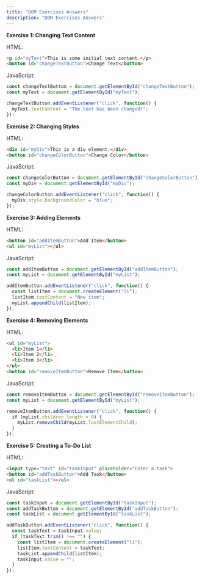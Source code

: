 ```yaml
---
title: "DOM Exercises Answers"
description: "DOM Exercises Answers"
---
```


**Exercise 1: Changing Text Content**

HTML:
```html
<p id="myText">This is some initial text content.</p>
<button id="changeTextButton">Change Text</button>
```

JavaScript:
```javascript
const changeTextButton = document.getElementById("changeTextButton");
const myText = document.getElementById("myText");

changeTextButton.addEventListener("click", function() {
  myText.textContent = "The text has been changed!";
});
```

**Exercise 2: Changing Styles**

HTML:
```html
<div id="myDiv">This is a div element.</div>
<button id="changeColorButton">Change Color</button>
```

JavaScript:
```javascript
const changeColorButton = document.getElementById("changeColorButton");
const myDiv = document.getElementById("myDiv");

changeColorButton.addEventListener("click", function() {
  myDiv.style.backgroundColor = "blue";
});
```

**Exercise 3: Adding Elements**

HTML:
```html
<button id="addItemButton">Add Item</button>
<ul id="myList"></ul>
```

JavaScript:
```javascript
const addItemButton = document.getElementById("addItemButton");
const myList = document.getElementById("myList");

addItemButton.addEventListener("click", function() {
  const listItem = document.createElement("li");
  listItem.textContent = "New item";
  myList.appendChild(listItem);
});
```

**Exercise 4: Removing Elements**

HTML:
```html
<ul id="myList">
  <li>Item 1</li>
  <li>Item 2</li>
  <li>Item 3</li>
</ul>
<button id="removeItemButton">Remove Item</button>
```

JavaScript:
```javascript
const removeItemButton = document.getElementById("removeItemButton");
const myList = document.getElementById("myList");

removeItemButton.addEventListener("click", function() {
  if (myList.children.length > 0) {
    myList.removeChild(myList.lastElementChild);
  }
});
```

**Exercise 5: Creating a To-Do List**

HTML:
```html
<input type="text" id="taskInput" placeholder="Enter a task">
<button id="addTaskButton">Add Task</button>
<ul id="taskList"></ul>
```

JavaScript:
```javascript
const taskInput = document.getElementById("taskInput");
const addTaskButton = document.getElementById("addTaskButton");
const taskList = document.getElementById("taskList");

addTaskButton.addEventListener("click", function() {
  const taskText = taskInput.value;
  if (taskText.trim() !== "") {
    const listItem = document.createElement("li");
    listItem.textContent = taskText;
    taskList.appendChild(listItem);
    taskInput.value = "";
  }
});
```
